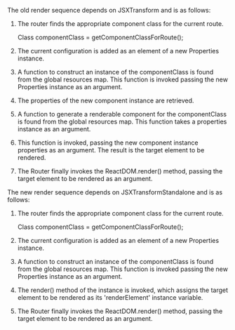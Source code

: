 The old render sequence depends on JSXTransform and is as follows:

1. The router finds the appropriate component class for the current route.

   Class componentClass = getComponentClassForRoute();

2. The current configuration is added as an element of a new Properties instance.

3. A function to construct an instance of the componentClass is found
   from the global resources map. This function is invoked passing the new
   Properties instance as an argument.

4. The properties of the new component instance are retrieved.

5. A function to generate a renderable component for the componentClass is found
   from the global resources map. This function takes a properties instance as
   an argument.

6. This function is invoked, passing the new component instance properties as an
   argument. The result is the target element to be rendered.

7. The Router finally invokes the ReactDOM.render() method, passing the target
   element to be rendered as an argument.


The new render sequence depends on JSXTransformStandalone and is as follows:

1. The router finds the appropriate component class for the current route.

   Class componentClass = getComponentClassForRoute();

2. The current configuration is added as an element of a new Properties instance.

3. A function to construct an instance of the componentClass is found
   from the global resources map. This function is invoked passing the new
   Properties instance as an argument.

4. The render() method of the instance is invoked, which assigns the target
   element to be rendered as its 'renderElement' instance variable.

5. The Router finally invokes the ReactDOM.render() method, passing the target
   element to be rendered as an argument.


